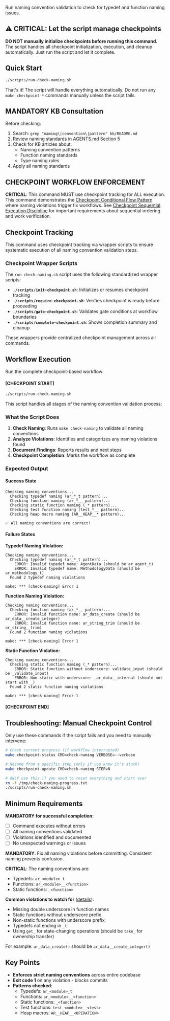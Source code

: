 Run naming convention validation to check for typedef and function naming issues.

## ⚠️ CRITICAL: Let the script manage checkpoints

**DO NOT manually initialize checkpoints before running this command.** The script handles all checkpoint initialization, execution, and cleanup automatically. Just run the script and let it complete.

## Quick Start

```bash
./scripts/run-check-naming.sh
```

That's it! The script will handle everything automatically. Do not run any `make checkpoint-*` commands manually unless the script fails.

## MANDATORY KB Consultation

Before checking:
1. Search: `grep "naming\|convention\|pattern" kb/README.md`
2. Review naming standards in AGENTS.md Section 5
3. Check for KB articles about:
   - Naming convention patterns
   - Function naming standards
   - Type naming rules
4. Apply all naming standards

## CHECKPOINT WORKFLOW ENFORCEMENT

**CRITICAL**: This command MUST use checkpoint tracking for ALL execution. This command demonstrates the [Checkpoint Conditional Flow Pattern](../../../kb/checkpoint-conditional-flow-pattern.md) where naming violations trigger fix workflows. See [Checkpoint Sequential Execution Discipline](../../../kb/checkpoint-sequential-execution-discipline.md) for important requirements about sequential ordering and work verification.

## Checkpoint Tracking

This command uses checkpoint tracking via wrapper scripts to ensure systematic execution of all naming convention validation steps.

### Checkpoint Wrapper Scripts

The `run-check-naming.sh` script uses the following standardized wrapper scripts:

- **`./scripts/init-checkpoint.sh`**: Initializes or resumes checkpoint tracking
- **`./scripts/require-checkpoint.sh`**: Verifies checkpoint is ready before proceeding
- **`./scripts/gate-checkpoint.sh`**: Validates gate conditions at workflow boundaries
- **`./scripts/complete-checkpoint.sh`**: Shows completion summary and cleanup

These wrappers provide centralized checkpoint management across all commands.

## Workflow Execution

Run the complete checkpoint-based workflow:

#### [CHECKPOINT START]

```bash
./scripts/run-check-naming.sh
```

This script handles all stages of the naming convention validation process:

### What the Script Does

1. **Check Naming**: Runs `make check-naming` to validate all naming conventions
2. **Analyze Violations**: Identifies and categorizes any naming violations found
3. **Document Findings**: Reports results and next steps
4. **Checkpoint Completion**: Marks the workflow as complete

### Expected Output

#### Success State
```
Checking naming conventions...
  Checking typedef naming (ar_*_t pattern)...
  Checking function naming (ar_*__ pattern)...
  Checking static function naming (_* pattern)...
  Checking test function naming (test_*__ pattern)...
  Checking heap macro naming (AR__HEAP__* pattern)...

✅ All naming conventions are correct!
```

#### Failure States

**Typedef Naming Violation:**
```
Checking naming conventions...
  Checking typedef naming (ar_*_t pattern)...
    ERROR: Invalid typedef name: AgentData (should be ar_agent_t)
    ERROR: Invalid typedef name: MethodologyData (should be ar_methodology_t)
  Found 2 typedef naming violations

make: *** [check-naming] Error 1
```

**Function Naming Violation:**
```
Checking naming conventions...
  Checking function naming (ar_*__ pattern)...
    ERROR: Invalid function name: ar_data_create (should be ar_data__create_integer)
    ERROR: Invalid function name: ar_string_trim (should be ar_string__trim)
  Found 2 function naming violations

make: *** [check-naming] Error 1
```

**Static Function Violation:**
```
Checking naming conventions...
  Checking static function naming (_* pattern)...
    ERROR: Static function without underscore: validate_input (should be _validate_input)
    ERROR: Non-static with underscore: _ar_data__internal (should not start with _)
  Found 2 static function naming violations

make: *** [check-naming] Error 1
```

#### [CHECKPOINT END]

## Troubleshooting: Manual Checkpoint Control

Only use these commands if the script fails and you need to manually intervene:

```bash
# Check current progress (if workflow interrupted)
make checkpoint-status CMD=check-naming VERBOSE=--verbose

# Resume from a specific step (only if you know it's stuck)
make checkpoint-update CMD=check-naming STEP=N

# ONLY use this if you need to reset everything and start over
rm -f /tmp/check-naming-progress.txt
./scripts/run-check-naming.sh
```

## Minimum Requirements

**MANDATORY for successful completion:**
- [ ] Command executes without errors
- [ ] All naming conventions validated
- [ ] Violations identified and documented
- [ ] No unexpected warnings or issues

**MANDATORY**: Fix all naming violations before committing. Consistent naming prevents confusion.

**CRITICAL**: The naming conventions are:
- Typedefs: `ar_<module>_t`
- Functions: `ar_<module>__<function>`
- Static functions: `_<function>`

**Common violations to watch for** ([details](../../../kb/function-naming-state-change-convention.md)):
- Missing double underscore in function names
- Static functions without underscore prefix
- Non-static functions with underscore prefix
- Typedefs not ending in `_t`
- Using `get_` for state-changing operations (should be `take_` for ownership transfer)

For example: `ar_data_create()` should be `ar_data__create_integer()`

## Key Points

- **Enforces strict naming conventions** across entire codebase
- **Exit code 1** on any violation - blocks commits
- **Patterns checked**:
  - Typedefs: `ar_<module>_t`
  - Functions: `ar_<module>__<function>`
  - Static functions: `_<function>`
  - Test functions: `test_<module>__<test>`
  - Heap macros: `AR__HEAP__<OPERATION>`